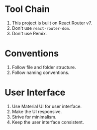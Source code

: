 # Tool Chain

1. This project is built on React Router v7.
1. Don't use `react-router-dom`.
1. Don't use Remix.

# Conventions

1. Follow file and folder structure.
1. Follow naming conventions.

# User Interface

1. Use Material UI for user interface.
1. Make the UI responsive.
1. Strive for minimalism.
1. Keep the user interface consistent.
